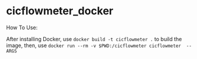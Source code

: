 # cicflowmeter_docker

How To Use:

After installing Docker, use `docker build -t cicflowmeter .` to build the image,
then, use `docker run --rm -v $PWD:/cicflowmeter cicflowmeter  --ARGS` 
